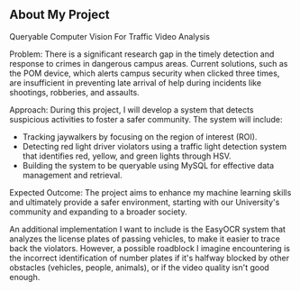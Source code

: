 ## About My Project

Queryable Computer Vision For Traffic Video Analysis

Problem:
There is a significant research gap in the timely detection and response to crimes in dangerous campus areas. Current solutions, such as the POM device, which alerts campus security when clicked three times, are insufficient in preventing late arrival of help during incidents like shootings, robberies, and assaults.

Approach:
During this project, I will develop a system that detects suspicious activities to foster a safer community. The system will include:

  - Tracking jaywalkers by focusing on the region of interest (ROI).
  - Detecting red light driver violators using a traffic light detection system that identifies red, yellow, and green lights through HSV.
  - Building the system to be queryable using MySQL for effective data management and retrieval.

Expected Outcome:
The project aims to enhance my machine learning skills and ultimately provide a safer environment, starting with our University's community and expanding to a broader society.

An additional implementation I want to include is the EasyOCR system that analyzes the license plates of passing vehicles, to make it easier to trace back the violators. However, a possible roadblock I imagine encountering is the incorrect identification of number plates if it's halfway blocked by other obstacles (vehicles, people, animals), or if the video quality isn't good enough.


